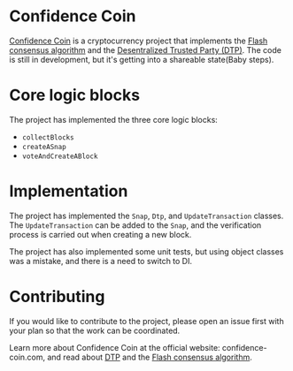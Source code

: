 # Confidence Coin
[Confidence Coin](https://confidence-coin.com/) is a cryptocurrency project that implements the [Flash consensus algorithm](https://confidence-coin.com/Flash-Consensus-algorithm/) and the [Desentralized Trusted Party (DTP)](https://confidence-coin.com/dtp/). The code is still in development, but it's getting into a shareable state(Baby steps).

# Core logic blocks
The project has implemented the three core logic blocks:

 - `collectBlocks` 
 - `createASnap` 
 - `voteAndCreateABlock` 

# Implementation
The project has implemented the `Snap`, `Dtp`, and `UpdateTransaction` classes. The `UpdateTransaction` can be added to the `Snap`, and the verification process is carried out when creating a new block.

The project has also implemented some unit tests, but using object classes was a mistake, and there is a need to switch to DI.

# Contributing
If you would like to contribute to the project, please open an issue first with your plan so that the work can be coordinated.

Learn more about Confidence Coin at the official website: confidence-coin.com, and read about [DTP](https://confidence-coin.com/dtp/) and the [Flash consensus algorithm](https://confidence-coin.com/Flash-Consensus-algorithm/).
